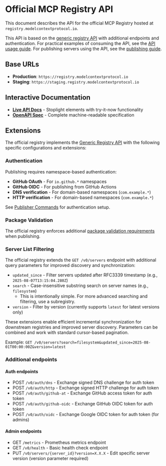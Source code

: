 # Official MCP Registry API

This document describes the API for the official MCP Registry hosted at `registry.modelcontextprotocol.io`.

This API is based on the [generic registry API](./generic-registry-api.md) with additional endpoints and authentication. For practical examples of consuming the API, see the [API usage guide](../../guides/consuming/use-rest-api.md). For publishing servers using the API, see the [publishing guide](../../guides/publishing/publish-server.md).

## Base URLs

- **Production**: `https://registry.modelcontextprotocol.io`
- **Staging**: `https://staging.registry.modelcontextprotocol.io`

## Interactive Documentation

- **[Live API Docs](https://registry.modelcontextprotocol.io/docs)** - Stoplight elements with try-it-now functionality
- **[OpenAPI Spec](https://registry.modelcontextprotocol.io/openapi.yaml)** - Complete machine-readable specification

## Extensions

The official registry implements the [Generic Registry API](./generic-registry-api.md) with the following specific configurations and extensions:

### Authentication

Publishing requires namespace-based authentication:

- **GitHub OAuth** - For `io.github.*` namespaces
- **GitHub OIDC** - For publishing from GitHub Actions  
- **DNS verification** - For domain-based namespaces (`com.example.*`)
- **HTTP verification** - For domain-based namespaces (`com.example.*`)

See [Publisher Commands](../cli/commands.md) for authentication setup.

### Package Validation

The official registry enforces additional [package validation requirements](../server-json/official-registry-requirements.md) when publishing.

### Server List Filtering

The official registry extends the `GET /v0/servers` endpoint with additional query parameters for improved discovery and synchronization:

- `updated_since` - Filter servers updated after RFC3339 timestamp (e.g., `2025-08-07T13:15:04.280Z`)
- `search` - Case-insensitive substring search on server names (e.g., `filesystem`)  
    - This is intentionally simple. For more advanced searching and filtering, use a subregistry.
- `version` - Filter by version (currently supports `latest` for latest versions only)

These extensions enable efficient incremental synchronization for downstream registries and improved server discovery. Parameters can be combined and work with standard cursor-based pagination.

Example: `GET /v0/servers?search=filesystem&updated_since=2025-08-01T00:00:00Z&version=latest`

### Additional endpoints

#### Auth endpoints
- POST `/v0/auth/dns` - Exchange signed DNS challenge for auth token
- POST `/v0/auth/http` - Exchange signed HTTP challenge for auth token
- POST `/v0/auth/github-at` - Exchange GitHub access token for auth token
- POST `/v0/auth/github-oidc` - Exchange GitHub OIDC token for auth token
- POST `/v0/auth/oidc` - Exchange Google OIDC token for auth token (for admins)

#### Admin endpoints
- GET `/metrics` - Prometheus metrics endpoint
- GET `/v0/health` - Basic health check endpoint
- PUT `/v0/servers/{server_id}?version=X.X.X` - Edit specific server version (version parameter required)

